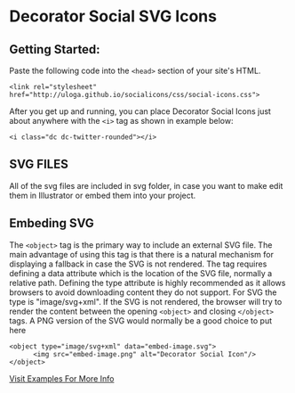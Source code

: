 # Decorator Social SVG Icons

Getting Started:
---
Paste the following code into the ```<head>``` section of your site's HTML.

```  
<link rel="stylesheet" href="http://uloga.github.io/socialicons/css/social-icons.css">
```

After you get up and running, you can place Decorator Social Icons just about anywhere with the ```<i>``` tag as shown in example below:

```
<i class="dc dc-twitter-rounded"></i>
```
SVG FILES
---
All of the svg files are included in svg folder, in case you want to make edit them in Illustrator or embed them into your project.

Embeding SVG
---
The ```<object>``` tag is the primary way to include an external SVG file. The main advantage of using this tag is that there is a natural mechanism for displaying a fallback in case the SVG is not rendered. The tag requires defining a data attribute which is the location of the SVG file, normally a relative path. Defining the type attribute is highly recommended as it allows browsers to avoid downloading content they do not support. For SVG the type is "image/svg+xml". If the SVG is not rendered, the browser will try to render the content between the opening ```<object>``` and closing ```</object>``` tags. A PNG version of the SVG would normally be a good choice to put here

```
<object type="image/svg+xml" data="embed-image.svg">
      <img src="embed-image.png" alt="Decorator Social Icon"/>
</object>
```
 
[Visit Examples For More Info](http://uloga.github.io/socialicons/)

